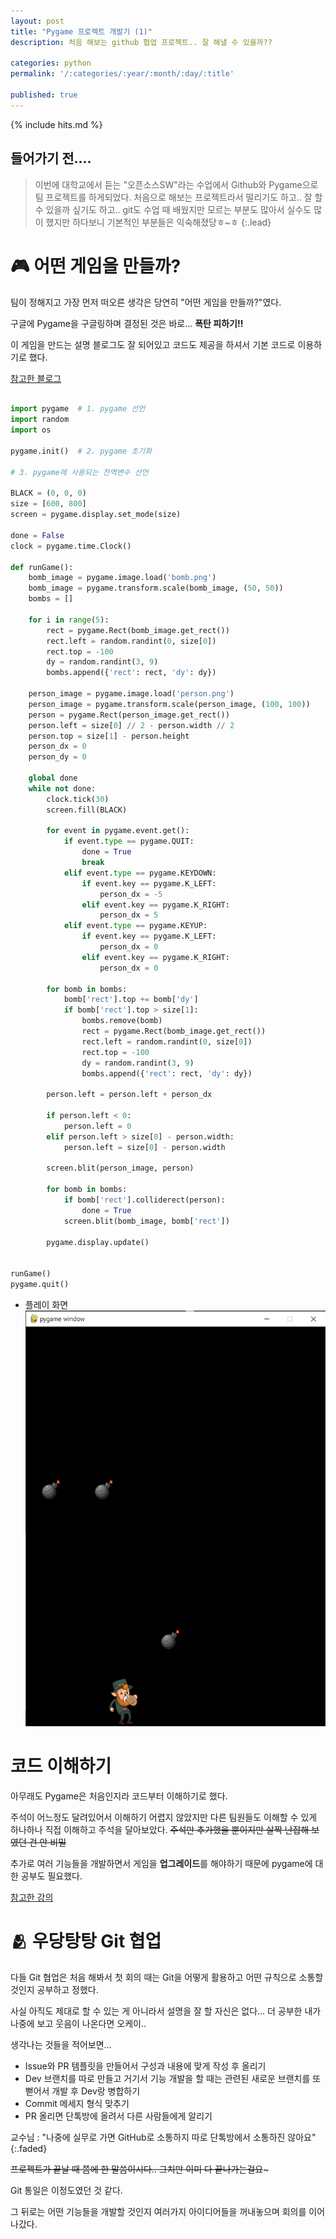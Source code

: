 ```yaml
---
layout: post
title: "Pygame 프로젝트 개발기 (1)"
description: 처음 해보는 github 협업 프로젝트.. 잘 해낼 수 있을까??

categories: python
permalink: '/:categories/:year/:month/:day/:title'

published: true
---
```

{% include hits.md %}


## 들어가기 전....
> 이번에 대학교에서 듣는 "오픈소스SW"라는 수업에서 Github와 Pygame으로 팀 프로젝트를 하게되었다.
> 처음으로 해보는 프로젝트라서 떨리기도 하고.. 잘 할 수 있을까 싶기도 하고..
> git도 수업 때 배웠지만 모르는 부분도 많아서 실수도 많이 했지만 하다보니 기본적인 부분들은 익숙해졌당ㅎ~ㅎ
{:.lead}


# :video_game: 어떤 게임을 만들까?
팀이 정해지고 가장 먼저 떠오른 생각은 당연히 "어떤 게임을 만들까?"였다.

구글에 Pygame을 구글링하며 결정된 것은 바로... **폭탄 피하기!!**

이 게임을 만드는 설명 블로그도 잘 되어있고 코드도 제공을 하셔서 기본 코드로 이용하기로 했다.

[참고한 블로그](https://ai-creator.tistory.com/529)



```Python

import pygame  # 1. pygame 선언
import random
import os

pygame.init()  # 2. pygame 초기화

# 3. pygame에 사용되는 전역변수 선언

BLACK = (0, 0, 0)
size = [600, 800]
screen = pygame.display.set_mode(size)

done = False
clock = pygame.time.Clock()

def runGame():
    bomb_image = pygame.image.load('bomb.png')
    bomb_image = pygame.transform.scale(bomb_image, (50, 50))
    bombs = []

    for i in range(5):
        rect = pygame.Rect(bomb_image.get_rect())
        rect.left = random.randint(0, size[0])
        rect.top = -100
        dy = random.randint(3, 9)
        bombs.append({'rect': rect, 'dy': dy})

    person_image = pygame.image.load('person.png')
    person_image = pygame.transform.scale(person_image, (100, 100))
    person = pygame.Rect(person_image.get_rect())
    person.left = size[0] // 2 - person.width // 2
    person.top = size[1] - person.height
    person_dx = 0
    person_dy = 0

    global done
    while not done:
        clock.tick(30)
        screen.fill(BLACK)

        for event in pygame.event.get():
            if event.type == pygame.QUIT:
                done = True
                break
            elif event.type == pygame.KEYDOWN:
                if event.key == pygame.K_LEFT:
                    person_dx = -5
                elif event.key == pygame.K_RIGHT:
                    person_dx = 5
            elif event.type == pygame.KEYUP:
                if event.key == pygame.K_LEFT:
                    person_dx = 0
                elif event.key == pygame.K_RIGHT:
                    person_dx = 0

        for bomb in bombs:
            bomb['rect'].top += bomb['dy']
            if bomb['rect'].top > size[1]:
                bombs.remove(bomb)
                rect = pygame.Rect(bomb_image.get_rect())
                rect.left = random.randint(0, size[0])
                rect.top = -100
                dy = random.randint(3, 9)
                bombs.append({'rect': rect, 'dy': dy})

        person.left = person.left + person_dx

        if person.left < 0:
            person.left = 0
        elif person.left > size[0] - person.width:
            person.left = size[0] - person.width

        screen.blit(person_image, person)

        for bomb in bombs:
            if bomb['rect'].colliderect(person):
                done = True
            screen.blit(bomb_image, bomb['rect'])

        pygame.display.update()


runGame()
pygame.quit()
```

- 플레이 화면
![200x400](/_posts/python/pygame1/playing.png "게임 플레이")


# 코드 이해하기
아무래도 Pygame은 처음인지라 코드부터 이해하기로 했다.

주석이 어느정도 달려있어서 이해하기 어렵지 않았지만 다른 팀원들도 이해할 수 있게 하나하나 직접 이해하고 주석을 달아보았다.
~~주석만 추가했을 뿐이지만 살짝 난잡해 보였던 건 안 비밀~~

추가로 여러 기능들을 개발하면서 게임을 **업그레이드**를 해야하기 때문에 pygame에 대한 공부도 필요했다.

[참고한 강의](https://www.youtube.com/watch?v=j4J6m81ccto&list=PL1jdJcP6uQtudj1sjGUZNA_4TkgJaYKC3)

# :people_hugging: 우당탕탕 Git 협업
다들 Git 협업은 처음 해봐서 첫 회의 때는 Git을 어떻게 활용하고 어떤 규칙으로 소통할 것인지 공부하고 정했다.

사실 아직도 제대로 할 수 있는 게 아니라서 설명을 잘 할 자신은 없다... 더 공부한 내가 나중에 보고 웃음이 나온다면 오케이..

생각나는 것들을 적어보면...
- Issue와 PR 템플릿을 만들어서 구성과 내용에 맞게 작성 후 올리기
- Dev 브랜치를 따로 만들고 거기서 기능 개발을 할 때는 관련된 새로운 브랜치를 또 뻗어서 개발 후 Dev랑 병합하기
- Commit 메세지 형식 맞추기
- PR 올리면 단톡방에 올려서 다른 사람들에게 알리기

교수님 : "나중에 실무로 가면 GitHub로 소통하지 따로 단톡방에서 소통하진 않아요"
{:.faded}

~~프로젝트가 끝날 때 쯤에 한 말씀이시다.. 그치만 이미 다 끝나가는걸요~~~

Git 통일은 이정도였던 것 같다.

그 뒤로는 어떤 기능들을 개발할 것인지 여러가지 아이디어들을 꺼내놓으며 회의를 이어나갔다.